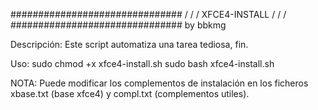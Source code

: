 
###############################
/                             /
/       XFCE4-INSTALL         /
/                             /
###############################
by bbkmg

Descripción:
Este script automatiza una tarea tediosa, fin.

Uso:
sudo chmod +x xfce4-install.sh
sudo bash xfce4-install.sh

NOTA:
Puede modificar los complementos de instalación en
los ficheros xbase.txt (base xfce4) y compl.txt (complementos utiles).
